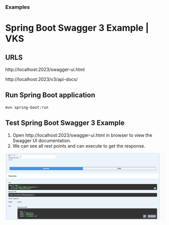### Examples

# Spring Boot Swagger 3 Example | VKS

## URLS
http://localhost:2023/swagger-ui.html

http://localhost:2023/v3/api-docs/

## Run Spring Boot application
```
mvn spring-boot:run
```
## Test Spring Boot Swagger 3 Example
<ol>
<li>Open http://localhost:2023/swagger-ui.html in browser to view the Swagger UI documentation. </li>
<li>We can see all rest points and can execute to get the response.</li>
</ol>

![img.png](img.png)